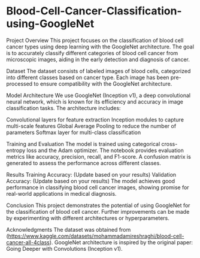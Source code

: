 # Blood-Cell-Cancer-Classification-using-GoogleNet
Project Overview
This project focuses on the classification of blood cell cancer types using deep learning with the GoogleNet architecture. The goal is to accurately classify different categories of blood cell cancer from microscopic images, aiding in the early detection and diagnosis of cancer.

Dataset
The dataset consists of labeled images of blood cells, categorized into different classes based on cancer type. Each image has been pre-processed to ensure compatibility with the GoogleNet architecture.

Model Architecture
We use GoogleNet (Inception v1), a deep convolutional neural network, which is known for its efficiency and accuracy in image classification tasks. The architecture includes:

Convolutional layers for feature extraction
Inception modules to capture multi-scale features
Global Average Pooling to reduce the number of parameters
Softmax layer for multi-class classification


Training and Evaluation
The model is trained using categorical cross-entropy loss and the Adam optimizer. The notebook provides evaluation metrics like accuracy, precision, recall, and F1-score. A confusion matrix is generated to assess the performance across different classes.

Results
Training Accuracy: (Update based on your results)
Validation Accuracy: (Update based on your results)
The model achieves good performance in classifying blood cell cancer images, showing promise for real-world applications in medical diagnosis.

Conclusion
This project demonstrates the potential of using GoogleNet for the classification of blood cell cancer. Further improvements can be made by experimenting with different architectures or hyperparameters.

Acknowledgments
The dataset was obtained from (https://www.kaggle.com/datasets/mohammadamireshraghi/blood-cell-cancer-all-4class).
GoogleNet architecture is inspired by the original paper: Going Deeper with Convolutions (Inception v1).
